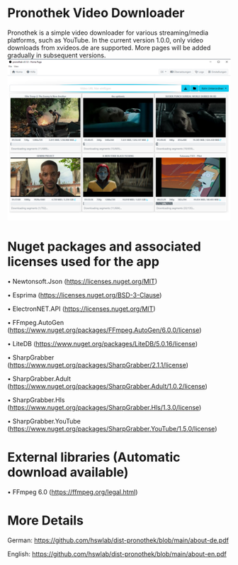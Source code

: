 # Pronothek Video Downloader
Pronothek is a simple video downloader for various streaming/media platforms, such as YouTube. In 
the current version 1.0.0, only video downloads from xvideos.de are supported. More pages will be 
added gradually in subsequent versions.
![preview](https://github.com/hswlab/dist-pronothek/blob/main/Screenshot.png)

# Nuget packages and associated licenses used for the app

• Newtonsoft.Json (https://licenses.nuget.org/MIT)

• Esprima (https://licenses.nuget.org/BSD-3-Clause)

• ElectronNET.API (https://licenses.nuget.org/MIT)

• FFmpeg.AutoGen (https://www.nuget.org/packages/FFmpeg.AutoGen/6.0.0/license)

• LiteDB (https://www.nuget.org/packages/LiteDB/5.0.16/license)

• SharpGrabber (https://www.nuget.org/packages/SharpGrabber/2.1.1/license)

• SharpGrabber.Adult (https://www.nuget.org/packages/SharpGrabber.Adult/1.0.2/license)

• SharpGrabber.Hls (https://www.nuget.org/packages/SharpGrabber.Hls/1.3.0/license)

• SharpGrabber.YouTube (https://www.nuget.org/packages/SharpGrabber.YouTube/1.5.0/license)

# External libraries (Automatic download available)
• FFmpeg 6.0 (https://ffmpeg.org/legal.html)

# More Details
German: https://github.com/hswlab/dist-pronothek/blob/main/about-de.pdf

English: https://github.com/hswlab/dist-pronothek/blob/main/about-en.pdf
